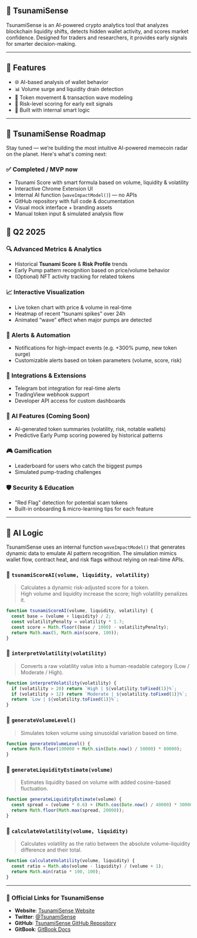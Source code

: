 ## 🌊 TsunamiSense

TsunamiSense is an AI-powered crypto analytics tool that analyzes blockchain liquidity shifts, detects hidden wallet activity, and scores market confidence. 
Designed for traders and researchers, it provides early signals for smarter decision-making.

---

## 📌 Features

- 🌐 AI-based analysis of wallet behavior  
- 📊 Volume surge and liquidity drain detection  
- 🔁 Token movement & transaction wave modeling  
- 🔎 Risk-level scoring for early exit signals  
- 🧠 Built with internal smart logic 

---



## 🌊 TsunamiSense Roadmap

Stay tuned — we’re building the most intuitive AI-powered memecoin radar on the planet. Here's what's coming next:

### ✅ Completed / MVP now
- Tsunami Score with smart formula based on volume, liquidity & volatility  
- Interactive Chrome Extension UI  
- Internal AI function (`waveImpactModel()`) — no APIs  
- GitHub repository with full code & documentation  
- Visual mock interface + branding assets  
- Manual token input & simulated analysis flow  

## 🚧 **Q2 2025**
### 🔍 Advanced Metrics & Analytics
- Historical **Tsunami Score** & **Risk Profile** trends  
- Early Pump pattern recognition based on price/volume behavior  
- (Optional) NFT activity tracking for related tokens  

### 📈 Interactive Visualization
- Live token chart with price & volume in real-time  
- Heatmap of recent "tsunami spikes" over 24h  
- Animated “wave” effect when major pumps are detected  

### 🔔 Alerts & Automation
- Notifications for high-impact events (e.g. +300% pump, new token surge)  
- Customizable alerts based on token parameters (volume, score, risk)  

### 🤝 Integrations & Extensions
- Telegram bot integration for real-time alerts  
- TradingView webhook support  
- Developer API access for custom dashboards  

### 🧠 AI Features (Coming Soon)
- AI-generated token summaries (volatility, risk, notable wallets)  
- Predictive Early Pump scoring powered by historical patterns  

### 🎮 Gamification
- Leaderboard for users who catch the biggest pumps  
- Simulated pump-trading challenges  

### 🛡️ Security & Education
- "Red Flag" detection for potential scam tokens  
- Built-in onboarding & micro-learning tips for each feature  


---

## 🧠 AI Logic

TsunamiSense uses an internal function `waveImpactModel()` that generates dynamic data to emulate AI pattern recognition. The simulation mimics wallet flow, contract heat, and risk flags without relying on real-time APIs.

### 🔢 `tsunamiScoreAI(volume, liquidity, volatility)`
> Calculates a dynamic risk-adjusted score for a token.  
> High volume and liquidity increase the score; high volatility penalizes it.
```javascript
function tsunamiScoreAI(volume, liquidity, volatility) {
  const base = (volume + liquidity) / 2;
  const volatilityPenalty = volatility * 1.7;
  const score = Math.floor((base / 1000) - volatilityPenalty);
  return Math.max(5, Math.min(score, 100));
}
```

### 🔢 `interpretVolatility(volatility)`
> Converts a raw volatility value into a human-readable category (Low / Moderate / High).
```javascript
function interpretVolatility(volatility) {
  if (volatility > 20) return `High | ${volatility.toFixed(1)}%`;
  if (volatility > 12) return `Moderate | ${volatility.toFixed(1)}%`;
  return `Low | ${volatility.toFixed(1)}%`;
}
```


### 🔢 `generateVolumeLevel()`
> Simulates token volume using sinusoidal variation based on time.
```javascript
function generateVolumeLevel() {
  return Math.floor(100000 + Math.sin(Date.now() / 50000) * 80000);
}
```

### 🔢 `generateLiquidityEstimate(volume)`
> Estimates liquidity based on volume with added cosine-based fluctuation.
```javascript
function generateLiquidityEstimate(volume) {
  const spread = (volume * 0.6) + (Math.cos(Date.now() / 40000) * 30000);
  return Math.floor(Math.max(spread, 20000));
}
```

### 🔢 `calculateVolatility(volume, liquidity)`
> Calculates volatility as the ratio between the absolute volume-liquidity difference and their total.
```javascript
function calculateVolatility(volume, liquidity) {
  const ratio = Math.abs(volume - liquidity) / (volume + 1);
  return Math.min(ratio * 100, 100);
}
```

---

### 📎 **Official Links for TsunamiSense**

- **Website**: [TsunamiSense Website](https://www.example.com)
- **Twitter**: [@TsunamiSense](https://twitter.com/TsunamiSense)
- **GitHub**: [TsunamiSense GitHub Repository](https://github.com/yourusername/tsunamisense)
- **GitBook**: [GitBook Docs](https://app.gitbook.com/o/6CheSGWHwZeZxJ2woi02/s/DdAO47z451N1kqYf4BX4)





